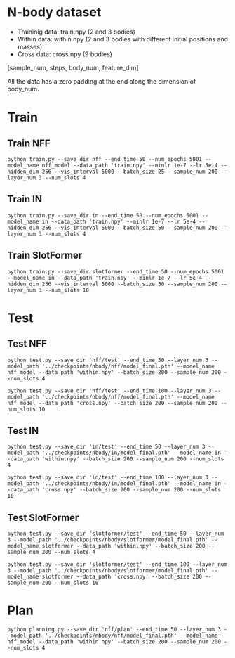 # N-body dataset
* Traininig data: train.npy (2 and 3 bodies)
* Within data: within.npy (2 and 3 bodies with different initial positions and masses)
* Cross data: cross.npy (9 bodies)

[sample_num, steps, body_num, feature_dim]

All the data has a zero padding at the end along the dimension of body_num.
# Train
## Train NFF
```
python train.py --save_dir nff --end_time 50 --num_epochs 5001 --model_name nff_model --data_path 'train.npy' --minlr 1e-7 --lr 5e-4 --hidden_dim 256 --vis_interval 5000 --batch_size 25 --sample_num 200 --layer_num 3 --num_slots 4
```
## Train IN

```
python train.py --save_dir in --end_time 50 --num_epochs 5001 --model_name in --data_path 'train.npy' --minlr 1e-7 --lr 5e-4 --hidden_dim 256 --vis_interval 5000 --batch_size 50 --sample_num 200 --layer_num 3 --num_slots 4
```
## Train SlotFormer
```
python train.py --save_dir slotformer --end_time 50 --num_epochs 5001 --model_name in --data_path 'train.npy' --minlr 1e-7 --lr 5e-4 --hidden_dim 256 --vis_interval 5000 --batch_size 50 --sample_num 200 --layer_num 3 --num_slots 10
```
# Test 

## Test NFF
```
python test.py --save_dir 'nff/test' --end_time 50 --layer_num 3 --model_path '../checkpoints/nbody/nff/model_final.pth' --model_name nff_model --data_path 'within.npy' --batch_size 200 --sample_num 200 --num_slots 4
```
```
python test.py --save_dir 'nff/test' --end_time 100 --layer_num 3 --model_path '../checkpoints/nbody/nff/model_final.pth' --model_name nff_model --data_path 'cross.npy' --batch_size 200 --sample_num 200 --num_slots 10
```
## Test IN
```
python test.py --save_dir 'in/test' --end_time 50 --layer_num 3 --model_path '../checkpoints/nbody/in/model_final.pth' --model_name in --data_path 'within.npy' --batch_size 200 --sample_num 200 --num_slots 4
```
```
python test.py --save_dir 'in/test' --end_time 100 --layer_num 3 --model_path '../checkpoints/nbody/in/model_final.pth' --model_name in --data_path 'cross.npy' --batch_size 200 --sample_num 200 --num_slots 10
```
## Test SlotFormer
```
python test.py --save_dir 'slotformer/test' --end_time 50 --layer_num 3 --model_path '../checkpoints/nbody/slotformer/model_final.pth' --model_name slotformer --data_path 'within.npy' --batch_size 200 --sample_num 200 --num_slots 4
```
```
python test.py --save_dir 'slotformer/test' --end_time 100 --layer_num 3 --model_path '../checkpoints/nbody/slotformer/model_final.pth' --model_name slotformer --data_path 'cross.npy' --batch_size 200 --sample_num 200 --num_slots 10
```
# Plan

```
python planning.py --save_dir 'nff/plan' --end_time 50 --layer_num 3 --model_path '../checkpoints/nbody/nff/model_final.pth' --model_name nff_model --data_path 'within.npy' --batch_size 200 --sample_num 200 --num_slots 4
```